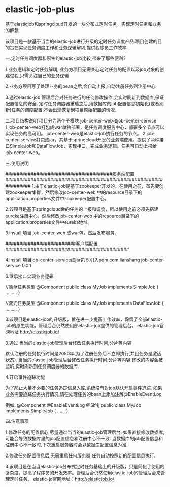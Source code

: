 # elastic-job-plus
基于elasticjob和springcloud开发的一块分布式定时任务，实现定时任务和业务的解耦


该项目是一款基于当当的elastic-job进行升级的定时任务调度产品.项目创建的目的旨在实现任务调度工作和业务逻辑解耦,提供程序员工作效率.



一.定时任务调度器和原生的elastic-job比较,带来了那些便利?

1.业务逻辑和定时任务解耦, 业务方项目无需关心定时任务的配置以及job对象的创建过程,只需关注自己的业务逻辑

2.业务方项目写了处理业务的bean之后,会自动上报,自动注册任务到注册中心

3.通过elastic-job 管理后台对任务进行的任何修改操作,会实时刷新到数据库,保证配置信息的安全.
  定时任务调度器重启之后,用数据库的job配置信息初始化(或者刷新)任务的调度配置,不会出现恢复到项目原始配置的情况.

二.项目结构说明
项目分为两个子模块 job-center-web和job-center-service
 1.job-center-web打包成war单独部署，是任务调度服务中心，部署多个节点可以实现任务的高可用。 job-center-web是elastic-job执行任务的节点。
 2.job-center-service打包成jar，共基于springcloud开发的业务端使用。提供了两种接口SimpleJob和DataFlowJob，实现接口，完成业务逻辑。任务可自动上报给job-center-web。

三.使用说明

######################################服务端配置#################################################################
1.由于elastic-job是基于zookeeper开发的，在使用之前，首先要创建zookeeper集群，然后修改job-center-web 中的resource目录下的application.properties文件中zookeeper配置中心。

2.该项目是基于springcloud做的任务的上报和调度，所以使用之前必须先搭建eureka注册中心，然后修改job-center-web 中的resource目录下的application.properties文件中eureka地址。

3.install 项目  job-center-web 成war包，然后发布服务。

#########################客户端配置############################################

4.install 项目job-center-service成jar包
5.引入pom
  <dependency>
    <groupId>com.lianshang</groupId>
    <artifactId>job-center-service</artifactId>
    <version>0.0.1</version>
  </dependency>

6.继承接口实现业务逻辑

//简单任务类型
@Component
public class MyJob implements SimpleJob {
  .........
}


//流式任务类型
@Component
public class MyJob implements DataFlowJob<T> {
  .........
}

3.该项目是elastic-job的升级版，旨在进一步提高工作效率，保留了全部elastic-job的原生功能。管理后台仍然使用部elastic-job提供的管理后台。
elastic-job官网地址 http://elasticjob.io/



3.通过 当当的elastic-job管理后台修改任务执行时间,分片等内容

默认注册的任务执行时间是2050年(为了注册任务后不立即执行,并且任务是激活状态).
当当的elastic-job管理后台修改任务执行时间,分片等内容.修改的内容会被监听,实时刷新到任务调度器的数据库.

4.开启事件追踪功能

为了防止大量不必要的任务追踪信息入库,系统没有对job默认开启事件追踪.
如果业务需要追踪任务执行情况,请在处理任务的bean上添加注解@EnableEventLog

例如:
@Component
@EnableEventLog
@Slf4j
public class MyJob implements SimpleJob {
......
}


四.注意事项

1.修改任务的配置信心,尽量通过当当的elastic-job管理后台.
  如果直接修改数据库,可能会导致数据库里的job配置信息和注册中心不一致.
  当数据库的job配置信息和注册中心不一致时,下次重启服务器时会以数据库配置信息为准.

2.修改任务配置信息后,无需重启任何服务器,任务自动按照新的配置信息执行.

3.该项目是在当当elastic-job分布式定时任务基础上的升级版，只是简化了使用的复杂度，提高了程序员的开发效率。管理后台仍然使用elastic-job的管理后台来管理定时任务。 elastic-jo官网地址：http://elasticjob.io/



